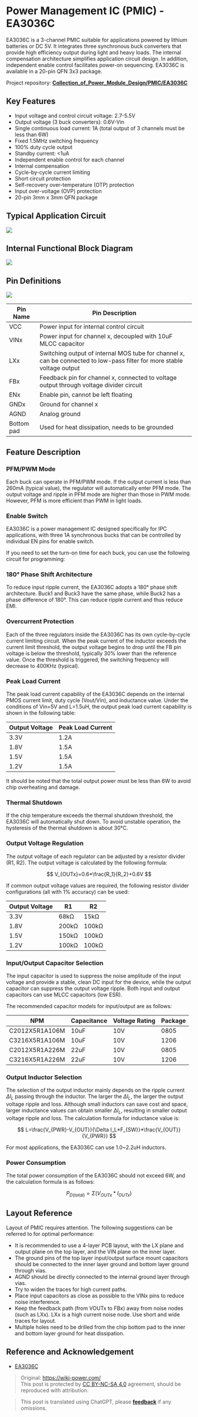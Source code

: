 # Power Management IC (PMIC) - EA3036C

EA3036C is a 3-channel PMIC suitable for applications powered by lithium batteries or DC 5V. It integrates three synchronous buck converters that provide high efficiency output during light and heavy loads. The internal compensation architecture simplifies application circuit design. In addition, independent enable control facilitates power-on sequencing. EA3036C is available in a 20-pin QFN 3x3 package.

Project repository: [**Collection_of_Power_Module_Design/PMIC/EA3036C**](https://github.com/linyuxuanlin/Collection_of_Power_Module_Design/tree/main/PMIC/EA3036C)

## Key Features

- Input voltage and control circuit voltage: 2.7-5.5V
- Output voltage (3 buck converters): 0.6V-Vin
- Single continuous load current: 1A (total output of 3 channels must be less than 6W)
- Fixed 1.5MHz switching frequency
- 100% duty cycle output
- Standby current: <1uA
- Independent enable control for each channel
- Internal compensation
- Cycle-by-cycle current limiting
- Short circuit protection
- Self-recovery over-temperature (OTP) protection
- Input over-voltage (OVP) protection
- 20-pin 3mm x 3mm QFN package

## Typical Application Circuit

![](https://img.wiki-power.com/d/wiki-media/img/20220417095917.png)

## Internal Functional Block Diagram

![](https://img.wiki-power.com/d/wiki-media/img/20220417001936.png)

## Pin Definitions

![](https://img.wiki-power.com/d/wiki-media/img/20220416234110.png)

| Pin Name   | Pin Description                                                                                                         |
| ---------- | ----------------------------------------------------------------------------------------------------------------------- |
| VCC        | Power input for internal control circuit                                                                                |
| VINx       | Power input for channel x, decoupled with 10uF MLCC capacitor                                                           |
| LXx        | Switching output of internal MOS tube for channel x, can be connected to low-pass filter for more stable voltage output |
| FBx        | Feedback pin for channel x, connected to voltage output through voltage divider circuit                                 |
| ENx        | Enable pin, cannot be left floating                                                                                     |
| GNDx       | Ground for channel x                                                                                                    |
| AGND       | Analog ground                                                                                                           |
| Bottom pad | Used for heat dissipation, needs to be grounded                                                                         |

## Feature Description

### PFM/PWM Mode

Each buck can operate in PFM/PWM mode. If the output current is less than 260mA (typical value), the regulator will automatically enter PFM mode. The output voltage and ripple in PFM mode are higher than those in PWM mode. However, PFM is more efficient than PWM in light loads.

### Enable Switch

EA3036C is a power management IC designed specifically for IPC applications, with three 1A synchronous bucks that can be controlled by individual EN pins for enable switch.

If you need to set the turn-on time for each buck, you can use the following circuit for programming:

### 180° Phase Shift Architecture

To reduce input ripple current, the EA3036C adopts a 180° phase shift architecture. Buck1 and Buck3 have the same phase, while Buck2 has a phase difference of 180°. This can reduce ripple current and thus reduce EMI.

### Overcurrent Protection

Each of the three regulators inside the EA3036C has its own cycle-by-cycle current limiting circuit. When the peak current of the inductor exceeds the current limit threshold, the output voltage begins to drop until the FB pin voltage is below the threshold, typically 30% lower than the reference value. Once the threshold is triggered, the switching frequency will decrease to 400KHz (typical).

### Peak Load Current

The peak load current capability of the EA3036C depends on the internal PMOS current limit, duty cycle (Vout/Vin), and inductance value. Under the conditions of Vin=5V and L=1.5uH, the output peak load current capability is shown in the following table:

| Output Voltage | Peak Load Current |
| -------------- | ----------------- |
| 3.3V           | 1.2A              |
| 1.8V           | 1.5A              |
| 1.5V           | 1.5A              |
| 1.2V           | 1.5A              |

It should be noted that the total output power must be less than 6W to avoid chip overheating and damage.

### Thermal Shutdown

If the chip temperature exceeds the thermal shutdown threshold, the EA3036C will automatically shut down. To avoid unstable operation, the hysteresis of the thermal shutdown is about 30°C.

### Output Voltage Regulation

The output voltage of each regulator can be adjusted by a resistor divider (R1, R2). The output voltage is calculated by the following formula:

$$
V_{OUTx}=0.6*\frac{R_1}{R_2}+0.6V
$$

If common output voltage values are required, the following resistor divider configurations (all with 1% accuracy) can be used:

| Output Voltage | R1    | R2    |
| -------------- | ----- | ----- |
| 3.3V           | 68kΩ  | 15kΩ  |
| 1.8V           | 200kΩ | 100kΩ |
| 1.5V           | 150kΩ | 100kΩ |
| 1.2V           | 100kΩ | 100kΩ |

### Input/Output Capacitor Selection

The input capacitor is used to suppress the noise amplitude of the input voltage and provide a stable, clean DC input for the device, while the output capacitor can suppress the output voltage ripple. Both input and output capacitors can use MLCC capacitors (low ESR).

The recommended capacitor models for input/output are as follows:

| NPM            | Capacitance | Voltage Rating | Package |
| -------------- | ----------- | -------------- | ------- |
| C2012X5R1A106M | 10uF        | 10V            | 0805    |
| C3216X5R1A106M | 10uF        | 10V            | 1206    |
| C2012X5R1A226M | 22uF        | 10V            | 0805    |
| C3216X5R1A226M | 22uF        | 10V            | 1206    |

### Output Inductor Selection

The selection of the output inductor mainly depends on the ripple current $\Delta I_L$ passing through the inductor. The larger the $\Delta I_L$, the larger the output voltage ripple and loss. Although small inductors can save cost and space, larger inductance values can obtain smaller $\Delta I_L$, resulting in smaller output voltage ripple and loss. The calculation formula for inductance value is:

$$
L=\frac{V_{PWR}-V_{OUT}}{\Delta I_L*F_{SW}}*\frac{V_{OUT}}{V_{PWR}}
$$

For most applications, the EA3036C can use 1.0~2.2uH inductors.

### Power Consumption

The total power consumption of the EA3036C should not exceed 6W, and the calculation formula is as follows:

$$
P_{D(total)}=\Sigma (V_{OUTx}*I_{OUTx})
$$

## Layout Reference

Layout of PMIC requires attention. The following suggestions can be referred to for optimal performance:

- It is recommended to use a 4-layer PCB layout, with the LX plane and output plane on the top layer, and the VIN plane on the inner layer.
- The ground pins of the top layer input/output surface mount capacitors should be connected to the inner layer ground and bottom layer ground through vias.
- AGND should be directly connected to the internal ground layer through vias.
- Try to widen the traces for high current paths.
- Place input capacitors as close as possible to the VINx pins to reduce noise interference.
- Keep the feedback path (from VOUTx to FBx) away from noise nodes (such as LXx). LXx is a high current noise node. Use short and wide traces for layout.
- Multiple holes need to be drilled from the chip bottom pad to the inner and bottom layer ground for heat dissipation.

## Reference and Acknowledgement

- [EA3036C](http://www.everanalog.com/Product/ProductEA3036CDetailInfo.aspx)

> Original: <https://wiki-power.com/>  
> This post is protected by [CC BY-NC-SA 4.0](https://creativecommons.org/licenses/by/4.0/deed.en) agreement, should be reproduced with attribution.

> This post is translated using ChatGPT, please [**feedback**](https://github.com/linyuxuanlin/Wiki_MkDocs/issues/new) if any omissions.
